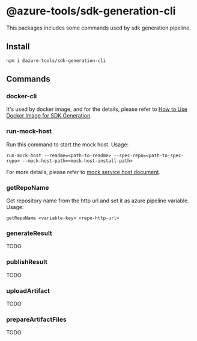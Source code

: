 # @azure-tools/sdk-generation-cli

This packages includes some commands used by sdk generation pipeline.

## Install

```shell
npm i @azure-tools/sdk-generation-cli
```

## Commands

### docker-cli
It's used by docker image, and for the details, please refer to  [How to Use Docker Image for SDK Generation](../../documents/docker/README.md).

### run-mock-host
Run this command to start the mock host.
Usage:
```shell
run-mock-host --readme=<path-to-readme> --spec-repo=<path-to-spec-repo> --mock-host-path=<mock-host-install-path>
```
For more details, please refer to [mock service host document](https://github.com/Azure/azure-sdk-tools/tree/main/tools/mock-service-host).

### getRepoName
Get repository name from the http url and set it as azure pipeline variable.
Usage:
```shell
getRepoName <variable-key> <repo-http-url>
```

### generateResult
TODO

### publishResult
TODO

### uploadArtifact
TODO

### prepareArtifactFiles
TODO


